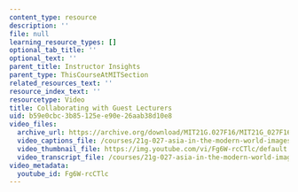 ```yaml
---
content_type: resource
description: ''
file: null
learning_resource_types: []
optional_tab_title: ''
optional_text: ''
parent_title: Instructor Insights
parent_type: ThisCourseAtMITSection
related_resources_text: ''
resource_index_text: ''
resourcetype: Video
title: Collaborating with Guest Lecturers
uid: b59e0cbc-3b85-125e-e90e-26aab38d10e8
video_files:
  archive_url: https://archive.org/download/MIT21G.027F16/MIT21G_027F16_educator_07_300k.mp4
  video_captions_file: /courses/21g-027-asia-in-the-modern-world-images-representations-fall-2016/2b58c1d1742b564fbc008a878ed9bad6_1801230.vtt
  video_thumbnail_file: https://img.youtube.com/vi/Fg6W-rcCTlc/default.jpg
  video_transcript_file: /courses/21g-027-asia-in-the-modern-world-images-representations-fall-2016/ad039048f62cbeb0d7d9cebe65aacf13_1801230.pdf
video_metadata:
  youtube_id: Fg6W-rcCTlc
---
```

